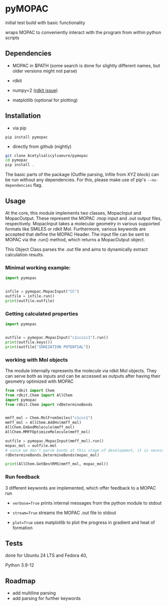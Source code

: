 # pyMOPAC

initial test build with basic functionality

wraps MOPAC to conveniently interact with the program from within python scripts

## Dependencies
+ MOPAC in $PATH (some search is done for slightly different names, but older versions might not parse)
+ rdkit

+ numpy<2 ([rdkit issue](https://github.com/rdkit/rdkit/issues/7477))

+ matplotlib (optional for plotting)

## Installation

+ via pip

`pip install pymopac`

+ directly from github (nightly)
```bash
git clone Acetylsalicylsaeure/pymopac
cd pymopac
pip install .
```

The basic parts of the package (Outfile parsing, Infile from XYZ block) can be run without any dependencies. For this, please make use of pip's `--no-dependencies` flag.

## Usage

At the core, this module implements two classes, MopacInput and MopacOutput. These represent the MOPAC .mop input and .out output files, respectively. MopacInput takes a molecular geometry in various supported formats like SMILES or rdkit Mol. Furthermore, various keywords are accepted that define the MOPAC Header. The input file can be sent to MOPAC via the .run() method, which returns a MopacOutput object.

This Object Class parses the .out file and aims to dynamically extract calculation results.

### Minimal working example:
```python
import pymopac


infile = pymopac.MopacInput("CC")
outfile = infile.run()
print(outfile.outfile)
```

### Getting calculated properties
```python
import pymopac


outfile = pymopac.MopacInput("c1ccccc1").run()
print(outfile.keys())
print(outfile["IONIZATION POTENTIAL"])
```

### working with Mol objects
The module internally represents the molecule via rdkit Mol objects. They can serve both as inputs and can be accessed as outputs after having their geometry optimized with MOPAC
```python
from rdkit import Chem
from rdkit.Chem import AllChem
import pymopac
from rdkit.Chem import rdDetermineBonds


mmff_mol = Chem.MolFromSmiles("c1ccc1")
mmff_mol = AllChem.AddHs(mmff_mol)
AllChem.EmbedMolecule(mmff_mol)
AllChem.MMFFOptimizeMolecule(mmff_mol)

outfile = pymopac.MopacInput(mmff_mol).run()
mopac_mol = outfile.mol
# since we don't parse bonds at this stage of development, it is necessary to infer them
rdDetermineBonds.DetermineBonds(mopac_mol)

print(AllChem.GetBestRMS(mmff_mol, mopac_mol))
```

### Run feedback
3 different keywords are implemented, which offer feedback to a MOPAC run

+ `verbose=True`
    prints internal messages from the python module to stdout

+ `stream=True`
    streams the MOPAC .out file to stdout

+ `plot=True`
    uses matplotlib to plot the progress in gradient and heat of formation

## Tests

done for Ubuntu 24 LTS and Fedora 40,

Python 3.9-12

## Roadmap
+ add multiline parsing
+ add parsing for further keywords
